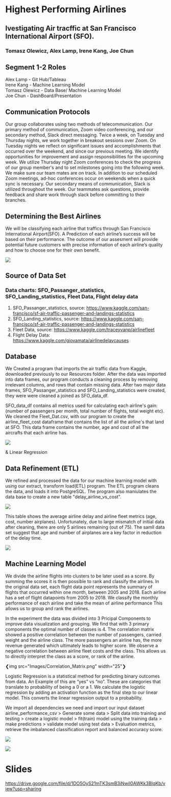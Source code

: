 

# Highest Performing Airlines 
## Ivestigating Air tracffic at San Francisco International Airport (SFO). 
### Tomasz Olewicz, Alex Lamp, Irene Kang, Joe Chun


## Segment 1-2 Roles
Alex Lamp - Git Hub/Tableau   <br>
Irene Kang - Machine Learning Model <br>
Tomasz Olewicz - Data Base/ Machine Learning Model <br>
Joe Chun - DashBoard/Presentation  <br>

## Communication Protocols

Our group collaborates using two methods of telecommunication. Our primary method of communication, Zoom video conferencing, and our secondary method, Slack direct messaging. Twice a week, on Tuesday and Thursday nights, we work together in breakout sessions over Zoom. On Tuesday nights we reflect on significant issues and accomplishments that occurred over the weekend, and since our previous meeting. We identify opportunities for improvement and assign responsibilities for the upcoming week. We utilize Thursday night Zoom conferences to check the progress of our group member's and to set milestones going into the following week. We make sure our team mates are on track. In addition to our scheduled Zoom meetings, ad-hoc conferences occur on weekends when a quick sync is necessary. Our secondary means of communication, Slack is utilized throughout the week. Our teammates ask questions, provide feedback and share work through slack before committing to their branches.


## Determining the Best Airlines
We will be classifying  each airline that traffics through San Francisco International Airport(SFO). A Prediction of each airline’s success will be based on their performance. The outcome of our assesment will provide potential future customers with precise information of each airline’s quality and how to choose one for their own benefit. 

![](/Images/project_workflow.png)


## Source of Data Set
### Data charts: SFO_Passanger_statistics, SFO_Landing_statistics, Fleet Data, Flight delay data
1.	SFO_Passanger_statistics, source: https://www.kaggle.com/san-francisco/sf-air-traffic-passenger-and-landings-statistics
2.	SFO_Landing_statistics, source: https://www.kaggle.com/san-francisco/sf-air-traffic-passenger-and-landings-statistics
3.	Fleet Data, source: https://www.kaggle.com/traceyvanp/airlinefleet
4.  Flight Delay Data: https://www.kaggle.com/giovamata/airlinedelaycauses

## Database
We Created a program that imports the air traffic data from Kaggle, downloaded previously to our Resources folder. After the data was imported into data frames, our program conducts a cleaning process by removing irrelevant columns, and rows that contain missing data. After two major data frames, SFO_Passanger_statistics and SFO_Landing_statistics were created, they were were cleaned a joined as SFO_data_df. 

SFO_data_df contains all metrics used for calculating each airline's gain: (number of passengers per month, total number of flights, total weight etc). We cleaned the Fleet_Dat.csv, with our program to create the airline_fleet_cost dataframe that contains the list of all the airline's that land at SFO. This data frame contains the number, age and cost of all the aircrafts that each airline has.

![](/Images/QDBD_rev6.JPG)



 & Linear Regression

## Data Refinement (ETL)

We refined and processed the data for our machine learning model with using our extract, transform load(ETL) program. The ETL program cleans the data, and loads it into PostgreSQL. The program also maniulates the data base to create a new table "delay_airline_vs_cost". 

![](/Images/QDBD_rev7.JPG)

This table shows the average airline delay and airline fleet metrics (age, cost, number airplanes). Unfortunately, due to large mismatch of initial data after cleaning, there are only 5 airlines remaining (out of 75). The samll data set suggest that age and number of airplanes are a key factor in reduction of the delay time.

![](/Images/average_delay.png)

## Machine Learning Model

We divide the airline flights into clusters to be later used as a score. By summing the scores it is then possible to rank and classify the airlines. In the original data set, each flight data point represents the summary of flights that occurred within one month, between 2005 and 2018. Each airline has a set of flight datapoints from 2005 to 2018. We classify the monthly performance of each airline and take the mean of airline performance This allows us to group and rank the airlines.

In the experiment the data was divided into 3 Pricipal Components to improve data visualization and grouping. We find that with 3 primary components the optimal number of classes is 4. The correlation matrix showed a positive correlation between the number of passengers, carried weight and the airline class. The more passengers an airline has, the more revenue generated which ultimately leads to higher score. We observe a negative correlation between airline fleet costs and the class. This allows us to directly interpret the class as a score, or rank of the airline.


❮img src="Images/Correlation_Matrix.png" width="25"❯


Logistic Regression is a statistical method for predicting binary outcomes from data. An Example of this are “yes” vs “no”.
These are categories that translate to probability of being a 0 or a 1. We calculate the logistic regression by adding an activation function as the final step to our linear model. This converts the linear regression output to a probability.

We import all dependencies we need and import our input dataset airline_performance_csv > Generate some data > Split data into training and testing > create a logistic model > fit(train) model using the training data > make predictions > validate model using test data > Evaluation metrics, retrieve the imbalanced classification report and balanced accuracy score.


![](/Images/fleet_age_passenger_count.png)


![](/Images/fleet_age_passenger_count_class_distribution.png)




# Slides
https://drive.google.com/file/d/1DO5OyS21mTK3smB3iNwiI0AWKk3BIqKb/view?usp=sharing
